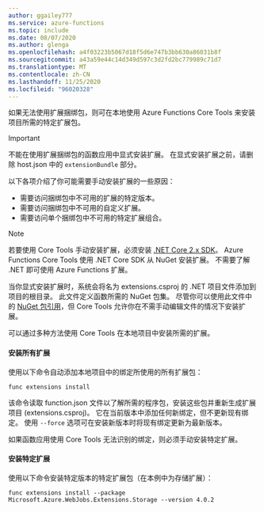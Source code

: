 ```yaml
---
author: ggailey777
ms.service: azure-functions
ms.topic: include
ms.date: 08/07/2020
ms.author: glenga
ms.openlocfilehash: a4f03223b5067d18f5d6e747b3bb630a86031b8f
ms.sourcegitcommit: a43a59e44c14d349d597c3d2fd2bc779989c71d7
ms.translationtype: MT
ms.contentlocale: zh-CN
ms.lasthandoff: 11/25/2020
ms.locfileid: "96020328"
---
```

如果无法使用扩展捆绑包，则可在本地使用 Azure Functions Core Tools 来安装项目所需的特定扩展包。

> [!IMPORTANT]
> 不能在使用扩展捆绑包的函数应用中显式安装扩展。 在显式安装扩展之前，请删除 host.json 中的 `extensionBundle` 部分。

以下各项介绍了你可能需要手动安装扩展的一些原因：

* 需要访问捆绑包中不可用的扩展的特定版本。
* 需要访问捆绑包中不可用的自定义扩展。
* 需要访问单个捆绑包中不可用的特定扩展组合。

> [!NOTE]
> 若要使用 Core Tools 手动安装扩展，必须安装 [.NET Core 2.x SDK](https://dotnet.microsoft.com/download)。 Azure Functions Core Tools 使用 .NET Core SDK 从 NuGet 安装扩展。 不需要了解 .NET 即可使用 Azure Functions 扩展。

当你显式安装扩展时，系统会将名为 extensions.csproj 的 .NET 项目文件添加到项目的根目录。 此文件定义函数所需的 NuGet 包集。 尽管你可以使用此文件中的 [NuGet 包引用](/nuget/consume-packages/package-references-in-project-files)，但 Core Tools 允许你在不需手动编辑文件的情况下安装扩展。

可以通过多种方法使用 Core Tools 在本地项目中安装所需的扩展。 

#### <a name="install-all-extensions"></a>安装所有扩展 

使用以下命令自动添加本地项目中的绑定所使用的所有扩展包：

```dotnetcli
func extensions install
```
该命令读取 function.json 文件以了解所需的程序包，安装这些包并重新生成扩展项目 (extensions.csproj)。 它在当前版本中添加任何新绑定，但不更新现有绑定。 使用 `--force` 选项可在安装新版本时将现有绑定更新为最新版本。

如果函数应用使用 Core Tools 无法识别的绑定，则必须手动安装特定扩展。

#### <a name="install-a-specific-extension"></a>安装特定扩展

使用以下命令安装特定版本的特定扩展包（在本例中为存储扩展）：

```dotnetcli
func extensions install --package Microsoft.Azure.WebJobs.Extensions.Storage --version 4.0.2
```
